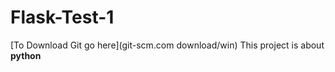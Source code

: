 # Flask-Test-1
[To Download Git go here](git-scm.com download/win)
This project is about **python**
